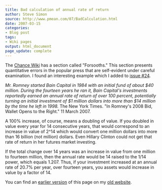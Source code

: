 ```yaml
---
title: Bad calculation of annual rate of return
author: Steve Simon
source: http://www.pmean.com/07/BadCalculation.html
date: 2007-03-15
categories:
- Blog post
tags:
- Wiki pages
output: html_document
page_update: complete
---
```


The [Chance Wiki][cha1] has a section called "Forsooths." This section presents quantitative errors in the popular press that are self-evident under careful examination. I found an interesting example which I added to [issue #24][cha2].

*Mr. Romney started Bain Capital in 1984 with an initial fund of about \$40 million. During the fourteen years he ran it, Bain Capital's investments reportedly earned an annual rate of return of over 100 percent, potentially turning an initial investment of \$1 million dollars into more than \$14 million by the time he left in 1998.* The New York Times. "In Romney's 2008 Bid, Wallet Opens to the Right." 11 March 2007.

A 100% increase, of course, means a doubling of value. If you doubled in value every year for 14 consecutive years, that would correspond to an increase in value of 2\^14 which would convert one million dollars into more than 16 billion (not million) dollars. Even Hillary Clinton could not get that rate of return in her futures market investing.

If the total change over 14 years was an increase in value from one million to fourteen million, then the annual rate would be 14 raised to the 1/14 power, which equals 1.207. Thus, if your investment increased at an annual rate of 20.7% per year, over fourteen years, you assets would increase in value by a factor of 14.

You can find an [earlier version][sim1] of this page on my [old website][sim2].

[sim1]: http://www.pmean.com/07/BadCalculation.html
[sim2]: http://www.pmean.com

[cha1]: http://chance.dartmouth.edu/chancewiki/index.php/Main_Page
[cha2]: http://chance.dartmouth.edu/chancewiki/index.php/Chance_News_24
